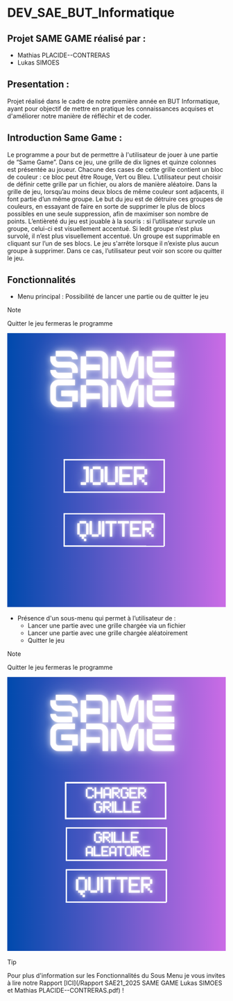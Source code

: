 # DEV_SAE_BUT_Informatique
## Projet SAME GAME réalisé par :
 - Mathias PLACIDE--CONTRERAS
 - Lukas SIMOES
## Presentation : 
Projet réalisé dans le cadre de notre première année en BUT Informatique, ayant pour objectif de mettre en pratique les connaissances acquises et d'améliorer notre manière de réfléchir et de coder.
## Introduction Same Game : 
Le programme a pour but de permettre à l'utilisateur de jouer à une partie de “Same Game”. Dans ce jeu, une grille de dix lignes et quinze colonnes est présentée au joueur. Chacune des cases de cette grille contient un bloc de couleur : ce bloc peut être Rouge, Vert ou Bleu. L’utilisateur peut choisir de définir cette grille par un fichier, ou alors de manière aléatoire. Dans la grille de jeu, lorsqu’au moins deux blocs de même couleur sont adjacents, il font partie d’un même groupe. Le but du jeu est de détruire ces groupes de couleurs, en essayant de faire en sorte de supprimer le plus de blocs possibles en une seule suppression, afin de maximiser son nombre de points. L’entièreté du jeu est jouable à la souris : si l’utilisateur survole un groupe, celui-ci est visuellement accentué. Si ledit groupe n’est plus survolé, il n’est plus visuellement accentué. Un groupe est supprimable en cliquant sur l’un de ses blocs.
Le jeu s'arrête lorsque il n’existe plus aucun groupe à supprimer. Dans ce cas, l’utilisateur peut voir son score ou quitter le jeu.
## Fonctionnalités
- Menu principal : Possibilité de lancer une partie ou de quitter le jeu
> [!NOTE]
> Quitter le jeu fermeras le programme

![Menu Princpale](/Image/Menu.png)

- Présence d'un sous-menu qui permet à l’utilisateur de :
  - Lancer une partie avec une grille chargée via un fichier
  - Lancer une partie avec une grille chargée aléatoirement
  - Quitter le jeu
> [!NOTE]
> Quitter le jeu fermeras le programme

![Menu Princpale](/Image/SousMenu.png)

> [!TIP]
> Pour plus d'information sur les Fonctionnalités du Sous Menu je vous invites à lire notre Rapport [ICI](/Rapport SAE21_2025 SAME GAME Lukas SIMOES et Mathias PLACIDE--CONTRERAS.pdf) ! 
